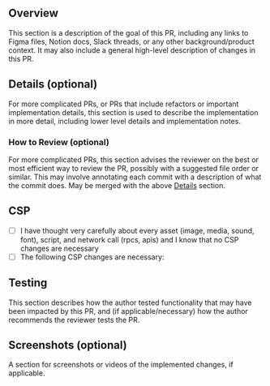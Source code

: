 ## Overview
This section is a description of the goal of this PR, including any links to Figma files, Notion docs, Slack threads, or any other background/product context. It may also include a general high-level description of changes in this PR.

## Details (optional)
For more complicated PRs, or PRs that include refactors or important implementation details, this section is used to describe the implementation in more detail, including lower level details and implementation notes.

### How to Review (optional)
For more complicated PRs, this section advises the reviewer on the best or most efficient way to review the PR, possibly with a suggested file order or similar. This may involve annotating each commit with a description of what the commit does. May be merged with the above [Details](#details-optional) section.

## CSP

- [ ] I have thought very carefully about every asset (image, media, sound, font), script, and network call (rpcs, apis) and I know that no CSP changes are necessary
- [ ] The following CSP changes are necessary:

## Testing
This section describes how the author tested functionality that may have been impacted by this PR, and (if applicable/necessary) how the author recommends the reviewer tests the PR.

## Screenshots (optional)
A section for screenshots or videos of the implemented changes, if applicable.